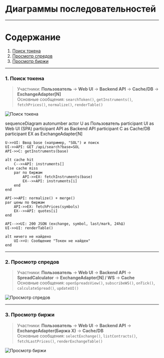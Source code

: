 # Диаграммы последовательностей

---

# Содержание
1. [Поиск токена](#1)
2. [Просмотр спредов](#2)
3. [Просмотр биржи](#3)

---

### 1. Поиск токена <a name="1"></a>

> Участники: **Пользователь** → **Web UI** → **Backend API** → **Cache/DB** → **ExchangeAdapter[N]**  
> Основные сообщения: `searchToken()`, `getInstruments()`, `fetchPrices()`, `normalize()`, `renderTable()`

![Поиск токена](sequence/Sequence_SearchToken.png)

sequenceDiagram
    autonumber
    actor U as Пользователь
    participant UI as Web UI (SPA)
    participant API as Backend API
    participant C as Cache/DB
    participant EX as ExchangeAdapter[N]

    U->>UI: Ввод base (например, "SOL") и поиск
    UI->>API: GET /api/search?base=SOL
    API->>C: getInstruments(base)

    alt cache hit
        C-->>API: instruments[]
    else cache miss
        par по биржам
            API->>EX: fetchInstruments(base)
            EX-->>API: instruments[i]
        end
    end

    API->>API: normalize() + merge()
    par цены по биржам
        API->>EX: fetchPrices(symbols)
        EX-->>API: quotes[i]
    end

    API-->>UI: 200 JSON (exchange, symbol, last/mark, 24hΔ)
    UI->>UI: renderTable()

    alt ничего не найдено
        UI->>U: Сообщение "Токен не найден"
    end


---

### 2. Просмотр спредов <a name="2"></a>

> Участники: **Пользователь** → **Web UI** → **Backend API** → **SpreadCalculator** → **ExchangeAdapter[N] / WS** → **Cache**  
> Основные сообщения: `openSpreadsView()`, `subscribeWS()`, `onTick()`, `calculateSpread()`, `updateUI()`

![Просмотр спредов](sequence/Sequence_ViewSpreads.png)

---

### 3. Просмотр биржи <a name="3"></a>

> Участники: **Пользователь** → **Web UI** → **Backend API** → **ExchangeAdapter(Биржа X)** → **Cache/DB**  
> Основные сообщения: `selectExchange()`, `listContracts()`, `fetchLastPrices()`, `renderExchangeTable()`

![Просмотр биржи](sequence/Sequence_ViewExchange.png)
